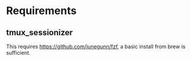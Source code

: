# Requirements

## tmux_sessionizer

This requires https://github.com/junegunn/fzf, a basic install from brew is 
sufficient.


